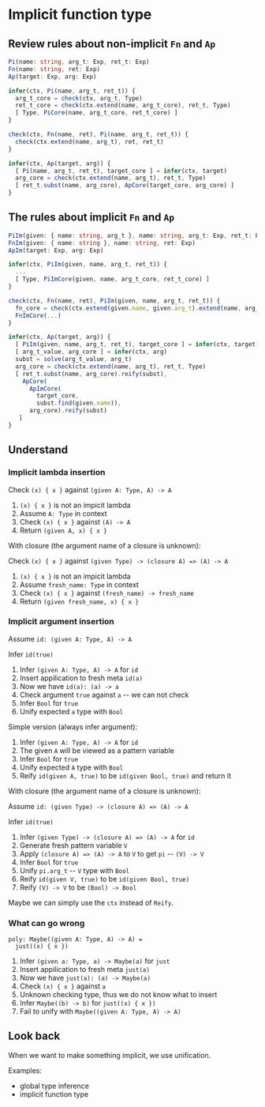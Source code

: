 # Implicit function type

## Review rules about non-implicit `Fn` and `Ap`

``` typescript
Pi(name: string, arg_t: Exp, ret_t: Exp)
Fn(name: string, ret: Exp)
Ap(target: Exp, arg: Exp)

infer(ctx, Pi(name, arg_t, ret_t)) {
  arg_t_core = check(ctx, arg_t, Type)
  ret_t_core = check(ctx.extend(name, arg_t_core), ret_t, Type)
  [ Type, PiCore(name, arg_t_core, ret_t_core) ]
}

check(ctx, Fn(name, ret), Pi(name, arg_t, ret_t)) {
  check(ctx.extend(name, arg_t), ret, ret_t)
}

infer(ctx, Ap(target, arg)) {
  [ Pi(name, arg_t, ret_t), target_core ] = infer(ctx, target)
  arg_core = check(ctx.extend(name, arg_t), ret_t, Type)
  [ ret_t.subst(name, arg_core), ApCore(target_core, arg_core) ]
}
```

## The rules about implicit `Fn` and `Ap`

``` typescript
PiIm(given: { name: string, arg_t }, name: string, arg_t: Exp, ret_t: Exp)
FnIm(given: { name: string }, name: string, ret: Exp)
ApIm(target: Exp, arg: Exp)

infer(ctx, PiIm(given, name, arg_t, ret_t)) {
  ...
  [ Type, PiImCore(given, name, arg_t_core, ret_t_core) ]
}

check(ctx, Fn(name, ret), PiIm(given, name, arg_t, ret_t)) {
  fn_core = check(ctx.extend(given.name, given.arg_t).extend(name, arg_t), ret, ret_t)
  FnImCore(...)
}

infer(ctx, Ap(target, arg)) {
  [ PiIm(given, name, arg_t, ret_t), target_core ] = infer(ctx, target)
  [ arg_t_value, arg_core ] = infer(ctx, arg)
  subst = solve(arg_t_value, arg_t)
  arg_core = check(ctx.extend(name, arg_t), ret_t, Type)
  [ ret_t.subst(name, arg_core).reify(subst),
    ApCore(
      ApImCore(
        target_core,
        subst.find(given.name)),
      arg_core).reify(subst)
   ]
}
```

## Understand

### Implicit lambda insertion

Check `(x) { x }` against `(given A: Type, A) -> A`

1. `(x) { x }` is not an impicit lambda
2. Assume `A: Type` in context
3. Check `(x) { x }` against `(A) -> A`
4. Return `(given A, x) { x }`

With closure (the argument name of a closure is unknown):

Check `(x) { x }` against `(given Type) -> (closure A) => (A) -> A`

1. `(x) { x }` is not an impicit lambda
2. Assume `fresh_name: Type` in context
3. Check `(x) { x }` against `(fresh_name) -> fresh_name`
4. Return `(given fresh_name, x) { x }`

### Implicit argument insertion

Assume `id: (given A: Type, A) -> A`

Infer `id(true)`

1. Infer `(given A: Type, A) -> A` for `id`
2. Insert appilication to fresh meta `id(a)`
3. Now we have `id(a): (a) -> a`
4. Check argument `true` against `a` -- we can not check
5. Infer `Bool` for `true`
5. Unify expected `a` type with `Bool`

Simple version (always infer argument):

1. Infer `(given A: Type, A) -> A` for `id`
2. The given `A` will be viewed as a pattern variable
3. Infer `Bool` for `true`
4. Unify expected `A` type with `Bool`
5. Reify `id(given A, true)` to be `id(given Bool, true)` and return it

With closure (the argument name of a closure is unknown):

Assume `id: (given Type) -> (closure A) => (A) -> A`

Infer `id(true)`

1. Infer `(given Type) -> (closure A) => (A) -> A` for `id`
2. Generate fresh pattern variable `V`
2. Apply `(closure A) => (A) -> A` to `V` to get `pi` -- `(V) -> V`
3. Infer `Bool` for `true`
4. Unify `pi.arg_t` -- `V` type with `Bool`
5. Reify `id(given V, true)` to be `id(given Bool, true)`
6. Reify `(V) -> V` to be `(Bool) -> Bool`

Maybe we can simply use the `ctx` instead of `Reify`.

### What can go wrong

```
poly: Maybe((given A: Type, A) -> A) =
  just((x) { x })
```

1. Infer `(given a: Type, a) -> Maybe(a)` for `just`
2. Insert appilication to fresh meta `just(a)`
3. Now we have `just(a): (a) -> Maybe(a)`
2. Check `(x) { x }` against `a`
3. Unknown checking type, thus we do not know what to insert
3. Infer `Maybe((b) -> b)` for `just((x) { x })`
4. Fail to unify with `Maybe((given A: Type, A) -> A)`

## Look back

When we want to make something implicit, we use unification.

Examples:
- global type inference
- implicit function type
